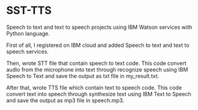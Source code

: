 # SST-TTS

Speech to text and text to speech projects using IBM Watson services with Python language.

First of all, I registered on IBM cloud and added Speech to text and text to speech services.

Then, wrote STT file that contain speech to text code. This code convert audio from the microphone into text through recognize speech using IBM Speech to Text and save the output as txt file in my_result.txt.

After that, wrote TTS file which contain text to speech code. This code convert text into speech through synthesize text using IBM Text to Speech and save the output as mp3 file in speech.mp3.
